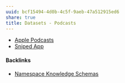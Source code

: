 ```yaml
---
uuid: bcf15494-4d0b-4c5f-9aeb-47a512915ed6
share: true
title: Datasets - Podcasts
---
```

* [Apple Podcasts](/72b96e93-a267-4d6c-ac10-cfec053534f9)
* [Sniped App](/c9b72788-7ef6-462b-b8ef-fcf28badcc38)

#### Backlinks

* [Namespace Knowledge Schemas](/98674655-97b4-4c2d-a7ce-4ae6967044ac)